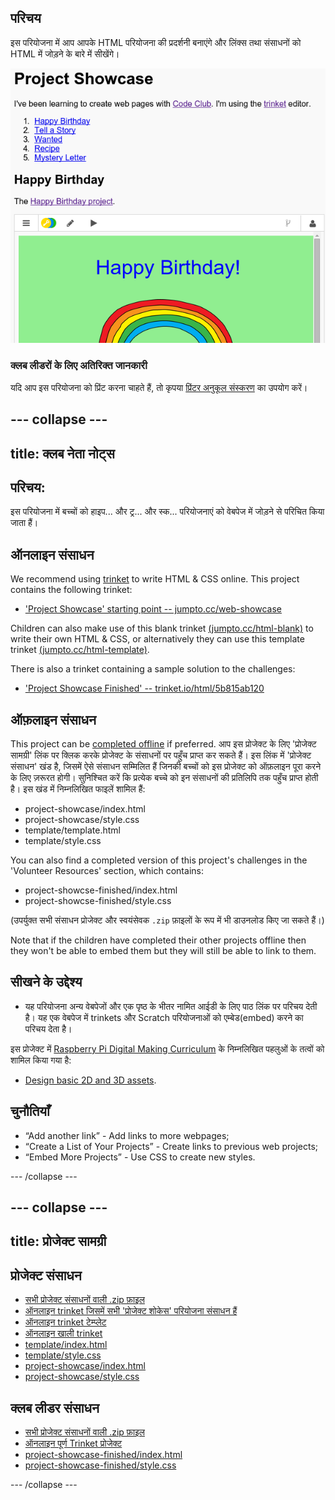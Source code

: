 ## परिचय

इस परियोजना में आप आपके HTML परियोजना की प्रदर्शनी बनाएंगे और लिंक्स तथा संसाधनों को HTML में जोड़ने के बारे में सीखेंगे।

![screenshot](images/showcase-intro.png)

### क्लब लीडरों के लिए अतिरिक्त जानकारी

यदि आप इस परियोजना को प्रिंट करना चाहते हैं, तो कृपया [प्रिंटर अनुकूल संस्करण](https://projects.raspberrypi.org/en/projects/project-showcase/print) का उपयोग करें।

## \--- collapse \---

## title: क्लब नेता नोट्स

## परिचय:

इस परियोजना में बच्चों को हाइप... और ट्र... और स्क... परियोजनाएं को वेबपेज में जोड़ने से परिचित किया जाता हैं।

## ऑनलाइन संसाधन

We recommend using [trinket](https://trinket.io/) to write HTML & CSS online. This project contains the following trinket:

* ['Project Showcase' starting point -- jumpto.cc/web-showcase](http://jumpto.cc/web-showcase)

Children can also make use of this blank trinket [(jumpto.cc/html-blank)](http://jumpto.cc/html-blank) to write their own HTML & CSS, or alternatively they can use this template trinket [(jumpto.cc/html-template)](http://jumpto.cc/html-template).

There is also a trinket containing a sample solution to the challenges:

* ['Project Showcase Finished' -- trinket.io/html/5b815ab120](https://trinket.io/html/5b815ab120)

## ऑफ़लाइन संसाधन

This project can be [completed offline](https://www.codeclubprojects.org/en-GB/resources/webdev-working-offline/) if preferred. आप इस प्रोजेक्ट के लिए 'प्रोजेक्ट सामग्री' लिंक पर क्लिक करके प्रोजेक्ट के संसाधनों पर पहुँच प्राप्त कर सकते हैं। इस लिंक में 'प्रोजेक्ट संसाधन' खंड है, जिसमें ऐसे संसाधन सम्मिलित हैं जिनकी बच्चों को इस प्रोजेक्ट को ऑफ़लाइन पूरा करने के लिए ज़रूरत होगी। सुनिश्चित करें कि प्रत्येक बच्चे को इन संसाधनों की प्रतिलिपि तक पहुँच प्राप्त होती है। इस खंड में निम्नलिखित फाइलें शामिल हैं:

* project-showcase/index.html
* project-showcase/style.css
* template/template.html
* template/style.css

You can also find a completed version of this project's challenges in the 'Volunteer Resources' section, which contains:

* project-showcse-finished/index.html
* project-showcse-finished/style.css

(उपर्युक्त सभी संसाधन प्रोजेक्ट और स्वयंसेवक `.zip` फ़ाइलों के रूप में भी डाउनलोड किए जा सकते हैं।)

Note that if the children have completed their other projects offline then they won't be able to embed them but they will still be able to link to them.

## सीखने के उद्देश्य

* यह परियोजना अन्य वेबपेजों और एक पृष्ठ के भीतर नामित आईडी के लिए पाठ लिंक पर परिचय देती है। यह एक वेबपेज में trinkets और Scratch परियोजनाओं को एम्बेड(embed) करने का परिचय देता है। 

इस प्रोजेक्ट में [Raspberry Pi Digital Making Curriculum](http://rpf.io/curriculum) के निम्नलिखित पहलुओं के तत्वों को शामिल किया गया है:

* [Design basic 2D and 3D assets](https://www.raspberrypi.org/curriculum/design/creator).

## चुनौतियाँ

* “Add another link” - Add links to more webpages;
* “Create a List of Your Projects” - Create links to previous web projects;
* “Embed More Projects” - Use CSS to create new styles.

\--- /collapse \---

## \--- collapse \---

## title: प्रोजेक्ट सामग्री

## प्रोजेक्ट संसाधन

* [सभी प्रोजेक्ट संसाधनों वाली .zip फ़ाइल](resources/showcase-project-resources.zip)
* [ऑनलाइन trinket जिसमें सभी 'प्रोजेक्ट शोकेस' परियोजना संसाधन हैं](http://jumpto.cc/web-showcase)
* [ऑनलाइन trinket टेम्प्लेट](http://jumpto.cc/trinket-template)
* [ऑनलाइन खाली trinket](http://jumpto.cc/trinket-blank)
* [template/index.html](resources/template-index.html)
* [template/style.css](resources/template-style.css)
* [project-showcase/index.html](resources/project-showcase-index.html)
* [project-showcase/style.css](resources/project-showcase-style.css)

## क्लब लीडर संसाधन

* [सभी प्रोजेक्ट संसाधनों वाली .zip फ़ाइल](resources/showcase-volunteer-resources.zip)
* [ऑनलाइन पूर्ण Trinket प्रोजेक्ट](https://trinket.io/html/1d4d4c5ce1)
* [project-showcase-finished/index.html](resources/project-showcase-finished-index.html)
* [project-showcase-finished/style.css](resources/project-showcase-finished-style.css)

\--- /collapse \---